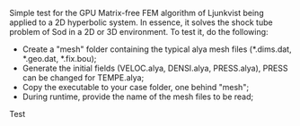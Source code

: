 Simple test for the GPU Matrix-free FEM algorithm of Ljunkvist being applied to a 2D hyperbolic system. In essence, it solves the shock tube problem of Sod in a 2D or 3D environment. To test it, do the following:

   - Create a "mesh" folder containing the typical alya mesh files (*.dims.dat, *.geo.dat, *.fix.bou);
   - Generate the initial fields (VELOC.alya, DENSI.alya, PRESS.alya), PRESS can be changed for TEMPE.alya;
   - Copy the executable to your case folder, one behind "mesh";
   - During runtime, provide the name of the mesh files to be read;

Test
